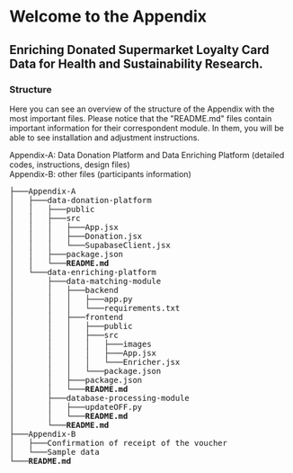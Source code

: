 # Welcome to the Appendix 
## Enriching Donated Supermarket Loyalty Card Data for Health and Sustainability Research.

### Structure 
Here you can see an overview of the structure of the Appendix with the most important files. Please notice that the "README.md" files contain important information for their correspondent module. In them, you will be able to see installation and adjustment instructions. 

Appendix-A: Data Donation Platform and Data Enriching Platform (detailed codes, instructions, design files) <br> 
Appendix-B: other files (participants information)
<pre>
├───Appendix-A
│   ├───data-donation-platform
│   │   ├───public
│   │   ├───src
│   │   │   ├───App.jsx
│   │   │   ├───Donation.jsx
│   │   │   └───SupabaseClient.jsx
│   │   ├───package.json
│   │   └───<b>README.md</b>
│   └───data-enriching-platform
│       ├───data-matching-module
│       │   ├───backend
│       │   │   ├───app.py
│       │   │   └───requirements.txt
│       │   ├───frontend
│       │   │   ├───public
│       │   │   ├───src
│       │   │   │   ├───images
│       │   │   │   ├───App.jsx
│       │   │   │   └───Enricher.jsx             
│       │   │   └───package.json
│       │   ├───package.json
│       │   └───<b>README.md</b>
│       ├───database-processing-module
│       │   ├───updateOFF.py
│       │   └───<b>README.md</b>
│       └───<b>README.md</b>
├───Appendix-B
│   ├───Confirmation of receipt of the voucher
│   └───Sample data
└───<b>README.md</b>
</pre>
